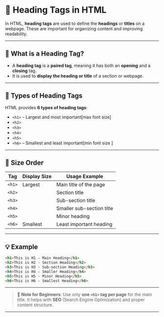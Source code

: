 # 📝 Heading Tags in HTML

In HTML, **heading tags** are used to define the **headings** or **titles** on a webpage. These are important for organizing content and improving readability.

---

## 🔸 What is a Heading Tag?

- A **heading tag** is a **paired tag**, meaning it has both an **opening** and a **closing** tag.
- It is used to **display the heading or title** of a section or webpage.

---

## 🔢 Types of Heading Tags

HTML provides **6 types of heading tags**:

- `<h1>` – Largest and most important[max font size]
- `<h2>`
- `<h3>`
- `<h4>`
- `<h5>`
- `<h6>` – Smallest and least important[min font size ]

---

## 📏 Size Order

| Tag    | Display Size | Usage Example             |
| ------ | ------------ | ------------------------- |
| `<h1>` | Largest      | Main title of the page    |
| `<h2>` |              | Section title             |
| `<h3>` |              | Sub-section title         |
| `<h4>` |              | Smaller sub-section title |
| `<h5>` |              | Minor heading             |
| `<h6>` | Smallest     | Least important heading   |

---

## 💡 Example

```html
<h1>This is H1 - Main Heading</h1>
<h2>This is H2 - Section Heading</h2>
<h3>This is H3 - Sub-section Heading</h3>
<h4>This is H4 - Smaller Heading</h4>
<h5>This is H5 - Minor Heading</h5>
<h6>This is H6 - Smallest Heading</h6>
```

---

> 🔰 **Note for Beginners**:
> Use only **one `<h1>` tag per page** for the main title. It helps with **SEO** (Search Engine Optimization) and proper content structure.

---
